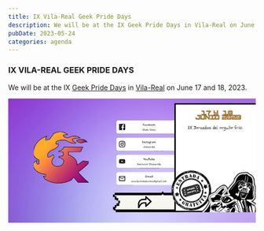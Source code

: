 ```yaml
---
title: IX Vila-Real Geek Pride Days
description: We will be at the IX Geek Pride Days in Vila-Real on June 17 and 18, 2023.
pubDate: 2023-05-24
categories: agenda
---
```


### IX VILA-REAL GEEK PRIDE DAYS  

We will be at the IX [Geek Pride Days](https://www.eventbrite.es/e/entradas-x-jornadas-del-orgullo-friki-778203546757) in [Vila-Real](https://www.google.com/maps/dir//vila+real+castellon/data=!4m6!4m5!1m1!4e2!1m2!1m1!1s0xd600725c31d4dc1:0x9c147cedd45f1703?sa=X&ved=1t:155782&ictx=111) on June 17 and 18, 2023.  

![](images/https___cdn.evbuc_.com_images_463806239_408928995737_1_original.jpg)  
